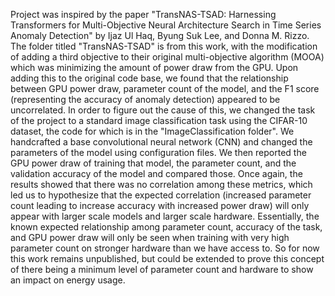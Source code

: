 Project was inspired by the paper "TransNAS-TSAD: Harnessing Transformers for Multi-Objective Neural Architecture Search in Time Series Anomaly Detection" by Ijaz Ul Haq, Byung Suk Lee, and Donna M. Rizzo. The folder titled "TransNAS-TSAD" is from this work, with the modification of adding a third objective to their original multi-objective algorithm (MOOA) which was minimizing the amount of power draw from the GPU. Upon adding this to the original code base, we found that the relationship between GPU power draw, parameter count of the model, and the F1 score (representing the accuracy of anomaly detection) appeared to be uncorrelated. In order to figure out the cause of this, we changed the task of the project to a standard image classification task using the CIFAR-10 dataset, the code for which is in the "ImageClassification folder". We handcrafted a base convolutional neural network (CNN) and changed the parameters of the model using configuration files. We then reported the GPU power draw of training that model, the parameter count, and the validation accuracy of the model and compared those. Once again, the results showed that there was no correlation among these metrics, which led us to hypothesize that the expected correlation (increased parameter count leading to increase accuracy with increased power draw) will only appear with larger scale models and larger scale hardware. Essentially, the known expected relationship among parameter count, accuracy of the task, and GPU power draw will only be seen when training with very high parameter count on stronger hardware than we have access to. So for now this work remains unpublished, but could be extended to prove this concept of there being a minimum level of parameter count and hardware to show an impact on energy usage. 
